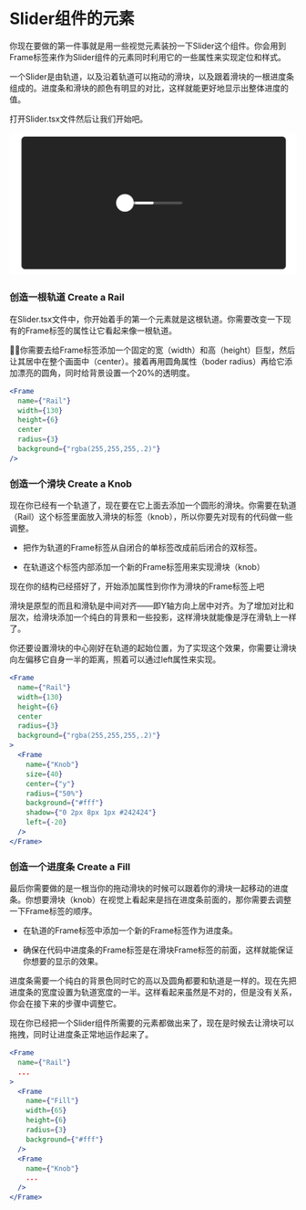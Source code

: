 # Slider组件的元素

你现在要做的第一件事就是用一些视觉元素装扮一下Slider这个组件。你会用到Frame标签来作为Slider组件的元素同时利用它的一些属性来实现定位和样式。

一个Slider是由轨道，以及沿着轨道可以拖动的滑块，以及跟着滑块的一根进度条组成的。进度条和滑块的颜色有明显的对比，这样就能更好地显示出整体进度的值。

打开Slider.tsx文件然后让我们开始吧。

![](../../.gitbook/assets/9e397478-6fdf-4e4b-8d9e-4a37831a9edf.png)

### 创造一根轨道 Create a Rail

在Slider.tsx文件中，你开始着手的第一个元素就是这根轨道。你需要改变一下现有的Frame标签的属性让它看起来像一根轨道。

你需要去给Frame标签添加一个固定的宽（width）和高（height）巨型，然后让其居中在整个画面中（center）。接着再用圆角属性（boder radius）再给它添加漂亮的圆角，同时给背景设置一个20%的透明度。

```jsx
<Frame
  name={"Rail"}
  width={130}
  height={6}
  center
  radius={3}
  background={"rgba(255,255,255,.2)"}
/>
```



### 创造一个滑块 Create a Knob

现在你已经有一个轨道了，现在要在它上面去添加一个圆形的滑块。你需要在轨道（Rail）这个标签里面放入滑块的标签（knob），所以你要先对现有的代码做一些调整。

 - 把作为轨道的Frame标签从自闭合的单标签改成前后闭合的双标签。

 - 在轨道这个标签内部添加一个新的Frame标签用来实现滑块（knob）

现在你的结构已经搭好了，开始添加属性到你作为滑块的Frame标签上吧

滑块是原型的而且和滑轨是中间对齐——即Y轴方向上居中对齐。为了增加对比和层次，给滑块添加一个纯白的背景和一些投影，这样滑块就能像是浮在滑轨上一样了。

你还要设置滑块的中心刚好在轨道的起始位置，为了实现这个效果，你需要让滑块向左偏移它自身一半的距离，照着可以通过left属性来实现。

```jsx
<Frame
  name={"Rail"}
  width={130}
  height={6}
  center
  radius={3}
  background={"rgba(255,255,255,.2)"}
>
  <Frame
    name={"Knob"}
    size={40}
    center={"y"}
    radius={"50%"}
    background={"#fff"}
    shadow={"0 2px 8px 1px #242424"}
    left={-20}
  />
</Frame>
```



### 创造一个进度条  Create a Fill

最后你需要做的是一根当你的拖动滑块的时候可以跟着你的滑块一起移动的进度条。你想要滑块（knob）在视觉上看起来是挡在进度条前面的，那你需要去调整一下Frame标签的顺序。

 - 在轨道的Frame标签中添加一个新的Frame标签作为进度条。

 - 确保在代码中进度条的Frame标签是在滑块Frame标签的前面，这样就能保证你想要的显示的效果。

进度条需要一个纯白的背景色同时它的高以及圆角都要和轨道是一样的。现在先把进度条的宽度设置为轨道宽度的一半。这样看起来虽然是不对的，但是没有关系，你会在接下来的步骤中调整它。

现在你已经把一个Slider组件所需要的元素都做出来了，现在是时候去让滑块可以拖拽，同时让进度条正常地运作起来了。

```jsx
<Frame
  name={"Rail"}
  ...
>
  <Frame
    name={"Fill"}
    width={65}
    height={6}
    radius={3}
    background={"#fff"}
  />
  <Frame
    name={"Knob"}
    ...
  />
</Frame>
```

















